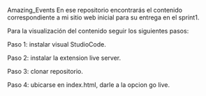 Amazing_Events
En ese repositorio encontrarás el contenido correspondiente a mi sitio web inicial para su entrega en el sprint1.

Para la visualización del contenido seguir los siguientes pasos:

Paso 1:
instalar visual StudioCode.

Paso 2: 
instalar la extension live server.

Paso 3:
clonar repositorio.

Paso 4:
ubicarse en index.html, darle a la opcion go live.
